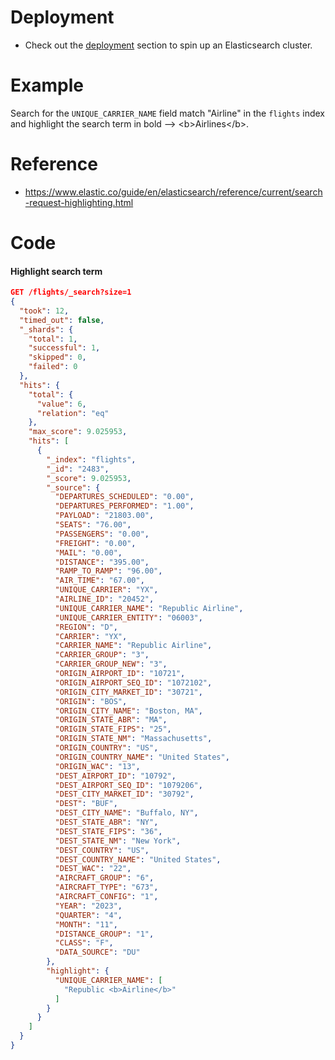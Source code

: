 # Deployment 

- Check out the [deployment](../../deployment/single-node/README.md) section to spin up an Elasticsearch cluster.

# Example
Search for the `UNIQUE_CARRIER_NAME` field match "Airline" in the `flights` index and highlight the search term in bold --> \<b>Airlines\</b>.

# Reference
- https://www.elastic.co/guide/en/elasticsearch/reference/current/search-request-highlighting.html

# Code
#### Highlight search term
```json
GET /flights/_search?size=1
{
  "took": 12,
  "timed_out": false,
  "_shards": {
    "total": 1,
    "successful": 1,
    "skipped": 0,
    "failed": 0
  },
  "hits": {
    "total": {
      "value": 6,
      "relation": "eq"
    },
    "max_score": 9.025953,
    "hits": [
      {
        "_index": "flights",
        "_id": "2483",
        "_score": 9.025953,
        "_source": {
          "DEPARTURES_SCHEDULED": "0.00",
          "DEPARTURES_PERFORMED": "1.00",
          "PAYLOAD": "21803.00",
          "SEATS": "76.00",
          "PASSENGERS": "0.00",
          "FREIGHT": "0.00",
          "MAIL": "0.00",
          "DISTANCE": "395.00",
          "RAMP_TO_RAMP": "96.00",
          "AIR_TIME": "67.00",
          "UNIQUE_CARRIER": "YX",
          "AIRLINE_ID": "20452",
          "UNIQUE_CARRIER_NAME": "Republic Airline",
          "UNIQUE_CARRIER_ENTITY": "06003",
          "REGION": "D",
          "CARRIER": "YX",
          "CARRIER_NAME": "Republic Airline",
          "CARRIER_GROUP": "3",
          "CARRIER_GROUP_NEW": "3",
          "ORIGIN_AIRPORT_ID": "10721",
          "ORIGIN_AIRPORT_SEQ_ID": "1072102",
          "ORIGIN_CITY_MARKET_ID": "30721",
          "ORIGIN": "BOS",
          "ORIGIN_CITY_NAME": "Boston, MA",
          "ORIGIN_STATE_ABR": "MA",
          "ORIGIN_STATE_FIPS": "25",
          "ORIGIN_STATE_NM": "Massachusetts",
          "ORIGIN_COUNTRY": "US",
          "ORIGIN_COUNTRY_NAME": "United States",
          "ORIGIN_WAC": "13",
          "DEST_AIRPORT_ID": "10792",
          "DEST_AIRPORT_SEQ_ID": "1079206",
          "DEST_CITY_MARKET_ID": "30792",
          "DEST": "BUF",
          "DEST_CITY_NAME": "Buffalo, NY",
          "DEST_STATE_ABR": "NY",
          "DEST_STATE_FIPS": "36",
          "DEST_STATE_NM": "New York",
          "DEST_COUNTRY": "US",
          "DEST_COUNTRY_NAME": "United States",
          "DEST_WAC": "22",
          "AIRCRAFT_GROUP": "6",
          "AIRCRAFT_TYPE": "673",
          "AIRCRAFT_CONFIG": "1",
          "YEAR": "2023",
          "QUARTER": "4",
          "MONTH": "11",
          "DISTANCE_GROUP": "1",
          "CLASS": "F",
          "DATA_SOURCE": "DU"
        },
        "highlight": {
          "UNIQUE_CARRIER_NAME": [
            "Republic <b>Airline</b>"
          ]
        }
      }
    ]
  }
}
```

